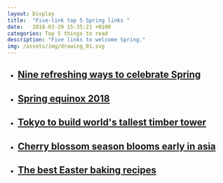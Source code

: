 ```yaml
---
layout: Display
title:  "Five-link top 5 Spring links "
date:   2018-03-20 15:35:21 +0100
categories: Top 5 things to read 
description: "Five links to welcome Spring."
img: /assets/img/drawing_01.svg
---
```



<ul>
    <li>
        <a href="http://www.bbc.co.uk/programmes/articles/39h5ByM6tSdxYlCtDL8c4nL/nine-refreshing-ways-to-celebrate-spring" target="_blank"><h2>Nine refreshing ways to celebrate Spring</h2>
        </a>
    </li>
    <li>
        <a href="https://www.independent.co.uk/news/science/spring-equinox-2018-meaning-definition-date-first-day-march-vernal-northern-hemisphere-a8263191.html" target="_blank"><h2>Spring equinox 2018</h2>
        </a>
    </li>
    <li>
        <a href="https://edition.cnn.com/style/article/wooden-skyscrapers-timber-trend-catching-fire-duplicate-2/" target="_blank"><h2>Tokyo to build world's tallest timber tower</h2>
        </a>
    </li>
    <li>
        <a href="https://flipboard.com/@flipboarduk/the-daily-edition-(uk)-v58t1ctsz/cherry-blossom-season-blooms-early-in-asia%3A-pictures/a-OiV3q7m7SkesbC_rHrs9tg%3Aa%3A26228122-2fe824285d%2Fflipboard.com" target="_blank"><h2>Cherry blossom season blooms early in asia</h2>
        </a>
    </li>
    <li>
        <a href="https://www.bbcgoodfood.com/howto/guide/our-best-ever-easter-baking-recipes" target="_blank"><h2>
The best Easter baking recipes</h2>
        </a>
    </li>
</ul>